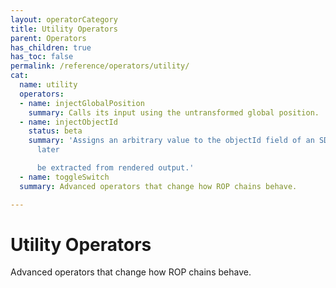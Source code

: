 ```yaml
---
layout: operatorCategory
title: Utility Operators
parent: Operators
has_children: true
has_toc: false
permalink: /reference/operators/utility/
cat:
  name: utility
  operators:
  - name: injectGlobalPosition
    summary: Calls its input using the untransformed global position.
  - name: injectObjectId
    status: beta
    summary: 'Assigns an arbitrary value to the objectId field of an SDF, which can
      later

      be extracted from rendered output.'
  - name: toggleSwitch
  summary: Advanced operators that change how ROP chains behave.

---
```


# Utility Operators

Advanced operators that change how ROP chains behave.

